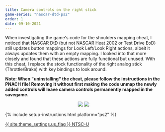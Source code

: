 ```yaml
---
title: Camera controls on the right stick
game-series: "nascar-dtd-ps2"
order: 1
date: 09-10-2021
---
```


When investigating the game's code for the shoulders mapping cheat, I noticed that NASCAR DtD (but not NASCAR Heat 2002 or Test Drive EoD)
still updates button mappings for Look Left/Look Right actions, albeit it always updates them with an empty mapping.
I looked into that more closely and found that these actions are fully functional but unused.
With this cheat, I replace the stock functionality of the right analog stick (Throttle/Brake) with key bindings to look around.

**Note: When "uninstalling" the cheat, please follow the instructions in the PNACH file!
Removing it without first making the code unmap the newly added controls will leave camera controls permanently mapped in the savegame.**

<p class="mod-screenshot" align="center">
<a href="{% link assets/img/posts/console-codes-2/nascar-lookaround-2.jpg %}"><img src="{% link assets/img/posts/console-codes-2/nascar-lookaround-2.jpg %}"></a>
<a href="{% link assets/img/posts/console-codes-2/nascar-lookaround-1.jpg %}"><img src="{% link assets/img/posts/console-codes-2/nascar-lookaround-1.jpg %}"></a>
</p>

{% include setup-instructions.html platform="ps2" %}

<a href="https://github.com/CookiePLMonster/Console-Cheat-Codes/blob/master/PS2/NASCAR%20Dirt%20to%20Daytona/Camera%20controls%20on%20right%20stick/2EA87CC5_lookaround.pnach" class="button" role="button" target="_blank">{{ site.theme_settings.us_flag }} NTSC-U</a>
